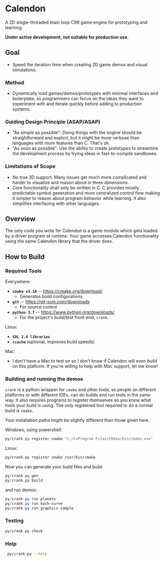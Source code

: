 # Calendon

A 2D single-threaded main loop C99 game engine for prototyping and learning.

**Under active development, not suitable for production use**.

## Goal

- Speed the iteration time when creating 2D game demos and visual simulations.

### Method

- Dynamically load games/demos/prototypes with minimal interfaces and
  boilerplate, so programmers can focus on the ideas they want to experiment
  with and iterate quickly before adding to production systems.

### Guiding Design Principle (ASAP/ASAP)

- "As simple as possible": Doing things with the engine should be
  straightforward and explicit, but it might be more verbose than languages with
  more features than C.  That's ok.
- "As soon as possible": Use the ability to create prototypes to streamline
  the development process by trying ideas in fast-to-compile sandboxes.

### Limitations of Scope

- No true 3D support.  Many issues get much more complicated and harder to
  visualize and reason about in three dimensions.
- Core functionality shall only be written in C.  C provides mostly predictable
  symbol generation and more centralized control flow making it simpler to
  reason about program behavior while learning.  It also simplifies interfacing
  with other languages.

## Overview

The only code you write for Calendon is a game module which gets loaded by a
driver program at runtime.  Your game accesses Calendon functionality using the
same Calendon library that the driver does.

## How to Build

### Required Tools

Everywhere:
- **`cmake v3.10`** -- https://cmake.org/download/
    - Generates build configurations 
- **`git`** -- https://git-scm.com/downloads
    - For source control
- **`python 3.7`** -- https://www.python.org/downloads/
    - For the project's build/test front-end, `crank`.

Linux:
- **`SDL 2.0 libraries`**
- **`ccache`** (optional, improves build speeds)

Mac:
- I don't have a Mac to test on so I don't know if Calendon will even build on
  this platform.  If you're willing to help with Mac support, let me know!

### Building and running the demos

`crank` is a python wrapper for `cmake` and other tools, so people on different
platforms or with different IDEs, can do builds and run tests in the same way.
It also requires programs to register themselves so you know what tools your
build is using.  The only registered tool required to do a normal build is
`cmake`.

Your installation paths might be slightly different than those given here.

Windows, using powershell:
```powershell
py/crank.py register cmake "C:/CnProgram Files/CMake/bin/cmake.exe" 
```

Linux:
```bash
py/crank.py register cmake /usr/bin/cmake
```

Now you can generate your build files and build
```powershell
py/crank.py gen
py/crank.py build
```

and run demos:
```powershell
py/crank.py run planets
py/crank.py run koch-curve
py/crank.py run graphics-sample
```

### Testing

```bash
py/crank.py check
```

### Help

```bash
 py/crank.py --help
```
